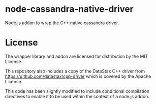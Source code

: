 node-cassandra-native-driver
============================

Node.js addon to wrap the C++ native cassandra driver.

License
=======

The wrapper library and addon are licensed for distribution by the MIT License.

This repository also includes a copy of the DataStax C++ driver from https://github.com/datastax/cpp-driver which is covered by the Apache License.

This code has been slightly modified to include conditional compilation directives to enable it to be used within the context of a node.js addon.
